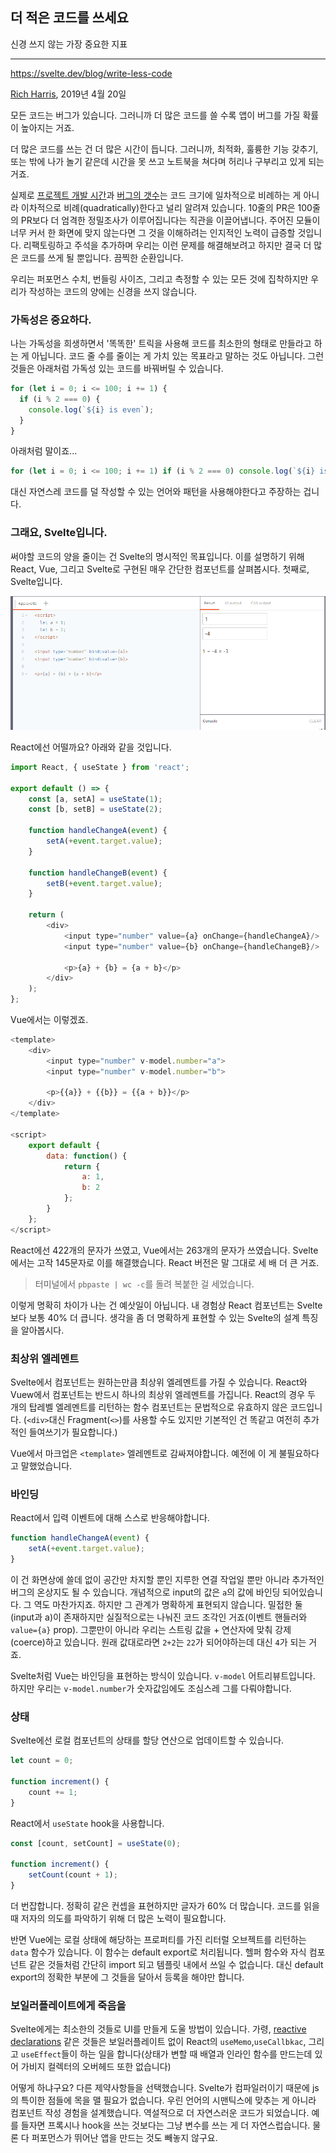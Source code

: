 ## 더 적은 코드를 쓰세요

신경 쓰지 않는 가장 중요한 지표

---

https://svelte.dev/blog/write-less-code

[Rich Harris](https://twitter.com/Rich_Harris), 2019년 4월 20일

모든 코드는 버그가 있습니다. 그러니까 더 많은 코드를 쓸 수록 앱이 버그를 가질 확률이 높아지는 거죠.

더 많은 코드를 쓰는 건 더 많은 시간이 듭니다. 그러니까, 최적화, 훌륭한 기능 갖추기, 또는 밖에 나가 놀기 같은데 시간을 못 쓰고 노트북을 쳐다며 허리나 구부리고 있게 되는 거죠.

실제로 [프로젝트 개발 시간](https://blog.codinghorror.com/diseconomies-of-scale-and-lines-of-code/)과 [버그의 갯수](https://www.mayerdan.com/ruby/2012/11/11/bugs-per-line-of-code-ratio)는 코드 크기에 일차적으로 비례하는 게 아니라 이차적으로 비례(quadratically)한다고 널리 알려져 있습니다. 10줄의 PR은 100줄의 PR보다 더 엄격한 정밀조사가 이루어집니다는 직관을 이끌어냅니다. 주어진 모듈이 너무 커서 한 화면에 맞지 않는다면 그 것을 이해하려는 인지적인 노력이 급증할 것입니다. 리팩토링하고 주석을 추가하며 우리는 이런 문제를 해결해보려고 하지만 결국 더 많은 코드를 쓰게 될 뿐입니다. 끔찍한 순환입니다.

우리는 퍼포먼스 수치, 번들링 사이즈, 그리고 측정할 수 있는 모든 것에 집착하지만 우리가 작성하는 코드의 양에는 신경을 쓰지 않습니다.

### 가독성은 중요하다.

나는 가독성을 희생하면서 '똑똑한' 트릭을 사용해 코드를 최소한의 형태로 만들라고 하는 게 아닙니다. 코드 줄 수를 줄이는 게 가치 있는 목표라고 말하는 것도 아닙니다. 그런 것들은 아래처럼 가독성 있는 코드를 바꿔버릴 수 있습니다.

```js
for (let i = 0; i <= 100; i += 1) {
  if (i % 2 === 0) {
    console.log(`${i} is even`);
  }
}
```

아래처럼 말이죠...

```js
for (let i = 0; i <= 100; i += 1) if (i % 2 === 0) console.log(`${i} is even`);
```

대신 자연스레 코드를 덜 작성할 수 있는 언어와 패턴을 사용해야한다고 주장하는 겁니다.

### 그래요, Svelte입니다.

써야할 코드의 양을 줄이는 건 Svelte의 명시적인 목표입니다. 이를 설명하기 위해 React, Vue, 그리고 Svelte로 구현된 매우 간단한 컴포넌트를 살펴봅시다. 첫째로, Svelte입니다.

![svelte 샘플](./images/svelteSample.jpg)

React에선 어떨까요? 아래와 같을 것입니다.

```js
import React, { useState } from 'react';

export default () => {
	const [a, setA] = useState(1);
	const [b, setB] = useState(2);

	function handleChangeA(event) {
		setA(+event.target.value);
	}

	function handleChangeB(event) {
		setB(+event.target.value);
	}

	return (
		<div>
			<input type="number" value={a} onChange={handleChangeA}/>
			<input type="number" value={b} onChange={handleChangeB}/>

			<p>{a} + {b} = {a + b}</p>
		</div>
	);
};
```

Vue에서는 이렇겠죠.

```js
<template>
	<div>
		<input type="number" v-model.number="a">
		<input type="number" v-model.number="b">

		<p>{{a}} + {{b}} = {{a + b}}</p>
	</div>
</template>

<script>
	export default {
		data: function() {
			return {
				a: 1,
				b: 2
			};
		}
	};
</script>
```

React에선 422개의 문자가 쓰였고, Vue에서는 263개의 문자가 쓰였습니다. Svelte에서는 고작 145문자로 이를 해결했습니다. React 버전은 말 그대로 세 배 더 큰 거죠.

> 터미널에서 `pbpaste | wc -c`를 돌려 복붙한 걸 세었습니다.

이렇게 명확히 차이가 나는 건 예삿일이 아닙니다. 내 경험상 React 컴포넌트는 Svelte보다 보통 40% 더 큽니다. 생각을 좀 더 명확하게 표현할 수 있는 Svelte의 설계 특징을 알아봅시다.

### 최상위 엘레멘트

Svelte에서 컴포넌트는 원하는만큼 최상위 엘레멘트를 가질 수 있습니다. React와 Vuew에서 컴포넌트는 반드시 하나의 최상위 엘레멘트를 가집니다. React의 경우 두 개의 탑레벨 엘레멘트를 리턴하는 함수 컴포넌트는 문법적으로 유효하지 않은 코드입니다. (`<div>`대신 Fragment(`<>`)를 사용할 수도 있지만 기본적인 건 똑같고 여전히 추가적인 들여쓰기가 필요합니다.)

Vue에서 마크업은 `<template>` 엘레멘트로 감싸져야합니다. 예전에 이 게 불필요하다고 말했었습니다.

### 바인딩

React에서 입력 이벤트에 대해 스스로 반응해야합니다.

```js
function handleChangeA(event) {
	setA(+event.target.value);
}
```

이 건 화면상에 쓸데 없이 공간만 차지할 뿐인 지루한 연결 작업일 뿐만 아니라 추가적인 버그의 온상지도 될 수 있습니다. 개념적으로 input의 값은 `a`의 값에 바인딩 되어있습니다. 그 역도 마찬가지죠. 하지만 그 관계가 명확하게 표현되지 않습니다. 밀접한 둘(input과 a)이 존재하지만 실질적으로는 나눠진 코드 조각인 거죠(이벤트 핸들러와 `value={a}` prop). 그뿐만이 아니라 우리는 스트링 값을 + 연산자에 맞춰 강제(coerce)하고 있습니다. 원래 값대로라면 `2+2`는 `22`가 되어야하는데 대신 `4`가 되는 거죠.

Svelte처럼 Vue는 바인딩을 표현하는 방식이 있습니다. `v-model` 어트리뷰트입니다. 하지만 우리는 `v-model.number`가 숫자값임에도 조심스레 그를 다뤄야합니다. 


### 상태

Svelte에선 로컬 컴포넌트의 상태를 할당 연산으로 업데이트할 수 있습니다.

```js
let count = 0;

function increment() {
	count += 1;
}
```

React에서 `useState` hook을 사용합니다.

```js
const [count, setCount] = useState(0);

function increment() {
	setCount(count + 1);
}
```

더 번잡합니다. 정확히 같은 컨셉을 표현하지만 글자가 60% 더 많습니다. 코드를 읽을 때 저자의 의도를 파악하기 위해 더 많은 노력이 필요합니다.

반면 Vue에는 로컬 상태에 해당하는 프로퍼티를 가진 리터럴 오브젝트를 리턴하는 `data` 함수가 있습니다. 이 함수는 default export로 처리됩니다. 헬퍼 함수와 자식 컴포넌트 같은 것들처럼 간단히 import 되고 템플릿 내에서 쓰일 수 없습니다. 대신 default export의 정확한 부분에 그 것들을 달아서 등록을 해야만 합니다.

### 보일러플레이트에게 죽음을

Svelte에게는 최소한의 것들로 UI를 만들게 도울 방법이 있습니다. 가령, [reactive declarations](https://svelte.dev/tutorial/reactive-declarations) 같은 것들은 보일러플레이트 없이 React의 `useMemo`,`useCallbkac`, 그리고 `useEffect`들이 하는 일을 합니다(상태가 변할 때 배열과 인라인 함수를 만드는데 있어 가비지 컬렉터의 오버헤드 또한 없습니다)

어떻게 하냐구요? 다른 제약사항들을 선택했습니다. Svelte가 컴파일러이기 때문에 js의 특이한 점들에 목을 맬 필요가 없습니다. 우린 언어의 시맨틱스에 맞추는 게 아니라 컴포넌트 작성 경험을 설계했습니다. 역설적으로 더 자연스러운 코드가 되었습니다. 예를 들자면 프록시나 hook을 쓰는 것보다는 그냥 변수를 쓰는 게 더 자연스럽습니다. 물론 다 퍼포먼스가 뛰어난 앱을 만드는 것도 빼놓지 않구요.
